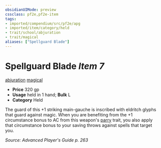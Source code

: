 ```yaml
---
obsidianUIMode: preview
cssclass: pf2e,pf2e-item
tags:
- imported/compendium/src/pf2e/apg
- imported/item/category/held
- trait/school/abjuration
- trait/magical
aliases: ["Spellguard Blade"]
---
```

# Spellguard Blade *Item 7*  
[abjuration](abjuration.md)  [magical](magical.md)  

- **Price** 320 gp
- **Usage** held in 1 hand; **Bulk** L
- **Category** Held

The guard of this +1 striking main-gauche is inscribed with eldritch glyphs that guard against magic. When you are benefiting from the +1 circumstance bonus to AC from this weapon's [parry](parry.md) trait, you also apply that circumstance bonus to your saving throws against spells that target you.

*Source: Advanced Player's Guide p. 263*